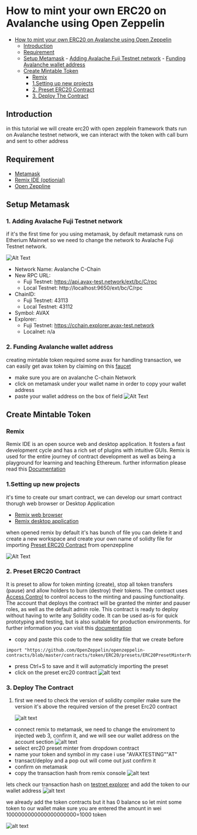 # How to mint your own ERC20 on Avalanche using Open Zeppelin
- [How to mint your own ERC20 on Avalanche using Open Zeppelin](#how-to-mint-your-own-erc20-on-avalanche-using-open-zeppelin)
	- [Introduction](#introduction)
	- [Requirement](#requirement)
	- [Setup Metamask](#setup-metamask)
				- [Adding Avalache Fuji Testnet network](#1-adding-avalache-fuji-testnet-network)
				- [Funding Avalanche wallet address](#2-funding-avalanche-wallet-address)
	- [Create Mintable Token](#create-mintable-token)
		- [Remix](#remix)
		- [1.Setting up new projects](#1setting-up-new-projects)
		- [2. Preset ERC20 Contract](#2-preset-erc20-contract)
		- [3. Deploy The Contract](#3-deploy-the-contract)
## Introduction
in this tutorial we will create erc20 with open zepplein framework thats run on Avalanche testnet network, we can interact with the token with call burn and sent to other address


## Requirement 
- [Metamask](https://metamask.io/download.html) 
- [Remix IDE (optionial)](https://remix.ethereum.org)
- [Open Zeppline](https://openzeppelin.com)


## Setup Metamask

 ### 1. **Adding Avalache Fuji Testnet network**
   if it's the first time for you using metamask, by default metamask runs on Etherium Mainnet so we need to change the network to Avalache Fuji Testnet network.

  ![Alt Text](https://raw.githubusercontent.com/backstab1212/avalache-tutorial1/main/src/gif/adding%20Avalache%20testnet%20Network.gif)
  + Network Name: Avalanche C-Chain
  + New RPC URL:
	+ Fuji Testnet: https://api.avax-test.network/ext/bc/C/rpc
	+ Local Testnet: http://localhost:9650/ext/bc/C/rpc 
  + ChainID:
	+ Fuji Testnet: 43113 
	+ Local Testnet: 43112 
  + Symbol: AVAX
  + Explorer:
	+ Fuji Testnet: https://cchain.explorer.avax-test.network
	+ Localnet: n/a 

 ### 2. **Funding Avalanche wallet address**
   creating  mintable token required some avax for handling transaction, we can easily get avax token by claiming on this [faucet](https://faucet.avax-test.network/)
   - make sure you are on avalanche C-chain Network
   - click on metamask under your wallet name in order to copy your wallet address
   - paste your wallet address on the box of field
   ![Alt Text](https://raw.githubusercontent.com/backstab1212/avalache-tutorial1/main/src/gif/Funding%20token.gif)
## Create Mintable Token
### Remix
Remix IDE is an open source web and desktop application. It fosters a fast development cycle and has a rich set of plugins with intuitive GUIs. Remix is used for the entire journey of contract development as well as being a playground for learning and teaching Ethereum.
further information please read this [Documentation](https://remix-ide.readthedocs.io/en/latest/#)

 ### 1.Setting up new projects
   it's time to create our smart contract, we can develop our smart contract thorugh web browser or Desktop Application 
   - [Remix web browser](https://remix.ethereum.org/)  
   - [Remix desktop application](https://github.com/ethereum/remix-desktop/releases)


when opened remix by default it's has bunch of file you can delete it and create a new workspace and create your own name of solidty file for importing [Preset ERC20 Contract](https://raw.githubusercontent.com/OpenZeppelin/openzeppelin-contracts/master/contracts/token/ERC20/presets/ERC20PresetMinterPauser.sol) from openzeppline

![Alt Text](https://raw.githubusercontent.com/backstab1212/avalache-tutorial1/main/src/gif/Solidity.gif)

### 2. Preset ERC20 Contract
It is preset to allow for token minting (create), stop all token transfers (pause) and allow holders to burn (destroy) their tokens. The contract uses [Access Control](https://docs.openzeppelin.com/contracts/4.x/access-control) to control access to the minting and pausing functionality. The account that deploys the contract will be granted the minter and pauser roles, as well as the default admin role.
This contract is ready to deploy without having to write any Solidity code. It can be used as-is for quick prototyping and testing, but is also suitable for production environments.
	for further information you can visit this [documentation](https://docs.openzeppelin.com/contracts/4.x/erc20)


  - copy and paste this code to the new solidity file that we create before
``` solidity
import "https://github.com/OpenZeppelin/openzeppelin-contracts/blob/master/contracts/token/ERC20/presets/ERC20PresetMinterPauser.sol"
```
  - press Ctrl+S to save and it will automaticly importing the preset 
  - click on the preset erc20 contract
  	![alt text](https://raw.githubusercontent.com/backstab1212/avalache-tutorial1/main/src/gif/Preset%20ERC20%20Contract.gif)


### 3. Deploy The Contract
1.  first we need to check the version of solidity compiler make sure the version it's above the required version of the preset Erc20 contract 

	![alt text](https://raw.githubusercontent.com/backstab1212/avalache-tutorial1/main/src/gif/SolidityCompiler.gif)

+ connect remix to metamask, we need to change the enviroment to injected web 3, confirm it, and we will see our wallet address on the account section
  ![alt text](https://raw.githubusercontent.com/backstab1212/avalache-tutorial1/main/src/gif/Connect%20to%20metamask.gif)
+ select erc20 preset minter from dropdown contract
+ name your token and symbol in my case i use "AVAXTESTING""AT"
+ transact/deploy and a pop out will come out just confirm it 
+ confirm on metamask
+ copy the transaction hash from remix console 
  ![alt text](https://raw.githubusercontent.com/backstab1212/avalache-tutorial1/main/src/gif/Name%20and%20symbol.gif)

lets check our transaction hash on [testnet explorer](https://cchain.explorer.avax-test.network/) and add the token to our wallet address
![alt text](https://raw.githubusercontent.com/backstab1212/avalache-tutorial1/main/src/gif/Adding%20token%20on%20Metamask.gif)

we already add the token contracts but it has 0 balance so let mint some token to our wallet make sure you are entered the amount in wei 1000000000000000000000=1000 token

![alt text](https://raw.githubusercontent.com/backstab1212/avalache-tutorial1/main/src/gif/Mint%20the%20token.gif)
